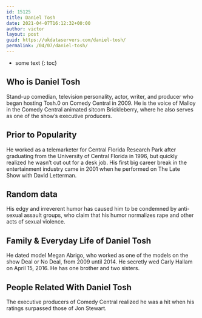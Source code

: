 ```yaml
---
id: 15125
title: Daniel Tosh
date: 2021-04-07T16:12:32+00:00
author: victor
layout: post
guid: https://ukdataservers.com/daniel-tosh/
permalink: /04/07/daniel-tosh/
---
```


* some text
{: toc}


## Who is Daniel Tosh



Stand-up comedian, television personality, actor, writer, and producer who began hosting Tosh.0 on Comedy Central in 2009. He is the voice of Malloy in the Comedy Central animated sitcom Brickleberry, where he also serves as one of the show&#8217;s executive producers.

                
                
                
## Prior to Popularity



He worked as a telemarketer for Central Florida Research Park after graduating from the University of Central Florida in 1996, but quickly realized he wasn&#8217;t cut out for a desk job. His first big career break in the entertainment industry came in 2001 when he performed on The Late Show with David Letterman.

                
                
                
## Random data



His edgy and irreverent humor has caused him to be condemned by anti-sexual assault groups, who claim that his humor normalizes rape and other acts of sexual violence.

                
                
                
## Family & Everyday Life of Daniel Tosh



He dated model Megan Abrigo, who worked as one of the models on the show Deal or No Deal, from 2009 until 2014. He secretly wed Carly Hallam on April 15, 2016. He has one brother and two sisters.

                
                
                
## People Related With Daniel Tosh



The executive producers of Comedy Central realized he was a hit when his ratings surpassed those of Jon Stewart.

                
              
            
          
          
          